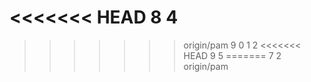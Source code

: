 <<<<<<< HEAD
8
4
=======
>>>>>>> origin/pam
9
0
1
2
<<<<<<< HEAD
9
5
=======
7
2
>>>>>>> origin/pam
